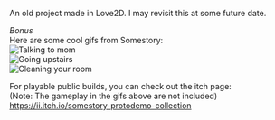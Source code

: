 An old project made in Love2D.
I may revisit this at some future date.

*Bonus*  
Here are some cool gifs from Somestory:  
![Talking to mom](http://i.imgur.com/E89EMAk.gif)  
![Going upstairs](http://i.imgur.com/y4vQ5qP.gif)  
![Cleaning your room](http://i.imgur.com/pw2wEVd.gif)

For playable public builds, you can check out the itch page:  
(Note: The gameplay in the gifs above are not included)  
https://ii.itch.io/somestory-protodemo-collection

